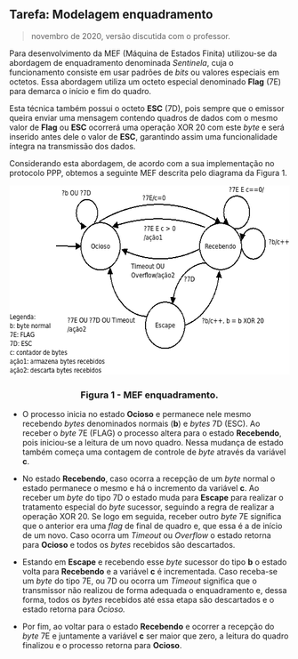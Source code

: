 ## Tarefa: Modelagem enquadramento
> novembro de 2020, versão discutida com o professor.

Para desenvolvimento da MEF (Máquina de Estados Finita) utilizou-se da abordagem de enquadramento denominada *Sentinela*, cuja o funcionamento consiste em usar padrões de *bits* ou valores especiais em octetos.  Essa abordagem utiliza um octeto especial denominado **Flag** (7E) para demarca o início e fim do quadro. 

Esta técnica também possui o octeto **ESC** (7D), pois sempre que o emissor queira enviar uma mensagem contendo quadros de dados com o mesmo valor de  **Flag** ou **ESC** ocorrerá uma operação XOR 20 com este *byte* e será inserido antes dele o valor de **ESC**, garantindo assim uma funcionalidade íntegra na transmissão dos dados. 

Considerando esta abordagem, de acordo com a sua implementação no protocolo PPP, obtemos a seguinte MEF  descrita pelo diagrama da Figura 1. 

<p align="center">
  <img src="./enquadramento.png" alt="alt text" width="642" height="341">
  <h3 align="center"> Figura 1 - MEF enquadramento. </h3>
</p>

* O processo inicia no estado **Ocioso** e permanece nele mesmo recebendo *bytes* denominados normais (**b**) e *bytes* 7D (ESC).  Ao receber o *byte* 7E (FLAG) o processo altera para o estado **Recebendo**, pois iniciou-se a leitura de um novo quadro. Nessa mudança de estado também começa uma contagem de controle de *byte* através da variável **c**.

* No estado **Recebendo**, caso ocorra a recepção de um *byte* normal o estado permanece o mesmo e há o incremento da variável **c**. Ao receber um *byte* do tipo 7D o estado muda para **Escape** para realizar o tratamento especial do *byte* sucessor, seguindo a regra de realizar a operação XOR 20. Se logo em seguida, receber outro *byte* 7E significa que o anterior era uma *flag* de final de quadro e, que essa é a de início de um novo. Caso ocorra um *Timeout* ou *Overflow* o estado retorna para **Ocioso** e todos os *bytes* recebidos são descartados.

* Estando em **Escape** e recebendo esse *byte* sucessor do tipo **b** o estado volta para **Recebendo** e a variável **c** é incrementada. Caso receba-se um *byte* do tipo 7E, ou 7D ou ocorra um *Timeout* significa que o transmissor não realizou de forma adequada o enquadramento e, dessa forma, todos os *bytes* recebidos até essa etapa são descartados e o estado retorna para **Ocioso*.*

* Por fim, ao voltar para o estado **Recebendo** e ocorrer a recepção do *byte* 7E e juntamente a variável **c** ser maior que zero, a leitura do quadro finalizou e o processo retorna para **Ocioso**.
